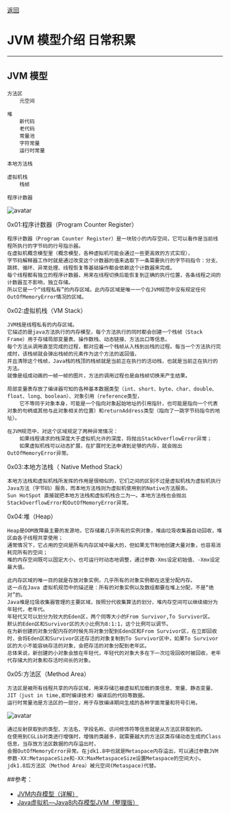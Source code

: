 <p>
    <a href="#" onclick="refreshContent('jvm')">返回 </a>
</p>

# JVM 模型介绍 日常积累

---

## JVM 模型

    方法区
        元空间
    
    堆
        新代码
        老代码
        常量池
        字符常量
        运行时常量
        
    本地方法栈
    
    虚拟机栈
        栈帧
        
    程序计数器

![avatar](../blog/jvm/imgs/img.png)


0x01:程序计数器（Program Counter Register）

    程序计数器（Program Counter Register）是一块较小的内存空间，它可以看作是当前线程所执行的字节码的行号指示器。
    在虚拟机概念模型里（概念模型，各种虚拟机可能会通过一些更高效的方式实现），
    字节码解释器工作时就是通过改变这个计数器的值来选取下一条需要执行的字节码指令：分支、跳转、循环、异常处理、线程恢复等基础操作都会依赖这个计数器来完成。
    每个线程都有独立的程序计数器，用来在线程切换后能恢复到正确的执行位置，各条线程之间的计数器互不影响，独立存储。
    所以它是一个“线程私有”的内存区域。此内存区域是唯一一个在JVM规范中没有规定任何OutOfMemoryError情况的区域。



0x02:虚拟机栈（VM Stack）

    JVM栈是线程私有的内存区域。
    它描述的是java方法执行的内存模型，每个方法执行的同时都会创建一个栈帧（Stack Frame）用于存储局部变量表、操作数栈、动态链接、方法出口等信息。
    每个方法从调用直至完成的过程，都对应着一个栈帧从入栈到出栈的过程。每当一个方法执行完成时，该栈帧就会弹出栈帧的元素作为这个方法的返回值，
    并且清除这个栈帧，Java栈的栈顶的栈帧就是当前正在执行的活动栈，也就是当前正在执行的方法。
    就像是组成动画的一帧一帧的图片，方法的调用过程也是由栈帧切换来产生结果。
    
    局部变量表存放了编译器可知的各种基本数据类型（int、short、byte、char、double、float、long、boolean）、对象引用（reference类型，
        它不等同于对象本身，可能是一个指向对象起始地址的引用指针，也可能是指向一个代表对象的句柄或其他与此对象相关的位置）和returnAddress类型（指向了一跳字节码指令的地址）。
    
    在JVM规范中，对这个区域规定了两种异常情况：
        如果线程请求的栈深度大于虚拟机允许的深度，将抛出StackOverflowError异常；
        如果虚拟机栈可以动态扩展，在扩展时无法申请到足够的内存，就会抛出OutOfMemoryError异常。
    


0x03:本地方法栈（ Native Method Stack）

    本地方法栈和虚拟机栈所发挥的作用是很相似的，它们之间的区别不过是虚拟机栈为虚拟机执行Java方法（字节码）服务，而本地方法栈则为虚拟机使用到的Native方法服务。
    Sun HotSpot 直接就把本地方法栈和虚拟机栈合二为一。本地方法栈也会抛出StackOverflowError和OutOfMemoryError异常。


0x04:堆（Heap）

    Heap是OOM故障最主要的发源地，它存储着几乎所有的实例对象，堆由垃圾收集器自动回收，堆区由各子线程共享使用；
    通常情况下，它占用的空间是所有内存区域中最大的，但如果无节制地创建大量对象，也容易消耗完所有的空间；
    堆的内存空间既可以固定大小，也可运行时动态地调整，通过参数-Xms设定初始值、-Xmx设定最大值。

    此内存区域的唯一目的就是存放对象实例，几乎所有的对象实例都在这里分配内存。
    这一点在Java 虚拟机规范中的描述是：所有的对象实例以及数组都要在堆上分配，不是“绝对”的。
    Java堆是垃圾收集器管理的主要区域，按照分代收集算法的划分，堆内存空间可以继续细分为年轻代，老年代。
    年轻代又可以划分为较大的Eden区，两个同等大小的From Survivor,To Survivor区。
    默认的Eden区和Survivor区的大小比例为8:1:1，这个比例可以调节。
    在为新创建的对象分配内存的时候先将对象分配到Eden区和From Survivor区，在立即回收时，会将Eden区和Survivor区还存活的对象复制到To Survivor区中，如果To Survivor区的大小不能容纳存活的对象，会把存活的对象分配到老年区。
    总体来说，新创建的小对象会放在年轻代，年轻代的对象大多在下一次垃圾回收时被回收，老年代存储大的对象和存活时间长的对象。

0x05:方法区（Method Area）
    
    方法区是被所有线程共享的内存区域，用来存储已被虚拟机加载的类信息、常量、静态变量、JIT（just in time,即时编译技术）编译后的代码等数据。
    运行时常量池是方法区的一部分，用于存放编译期间生成的各种字面常量和符号引用。

![avatar](../blog/jvm/imgs/img_1.png)

    通过反射获取到的类型、方法名、字段名称、访问修饰符等信息就是从方法区获取到的。
    在使用到CGLib对类进行增强时，增强的类越多，就需要越大的方法区类存储动态生成的Class信息，当存放方法区数据的内存溢出时，
    会报OutOfMemoryError异常。在jdk1.8中也就是Metaspace内存溢出，可以通过参数JVM参数-XX:MetaspaceSize和-XX:MaxMetaspaceSize设置Metaspace的空间大小。
    jdk1.8后方法区（Method Area）被元空间(Metaspace)代替。


##参考：
- <a href="https://zhuanlan.zhihu.com/p/101495810" target="_blank">JVM内存模型（详解） </a>
- <a href="https://www.cnblogs.com/swordfall/p/10723938.html" target="_blank">Java虚拟机—Java8内存模型JVM（整理版）  </a>
